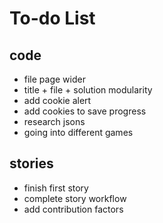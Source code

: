 # To-do List
## code
- file page wider
- title + file + solution modularity
- add cookie alert
- add cookies to save progress
- research jsons
- going into different games
## stories
- finish first story
- complete story workflow
- add contribution factors